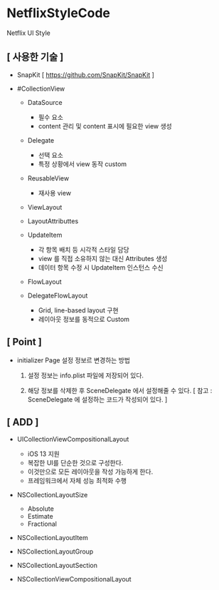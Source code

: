 # NetflixStyleCode
Netflix UI Style

## [ 사용한 기술 ]

  - SnapKit [ https://github.com/SnapKit/SnapKit ] 
  
  - #CollectionView 
  
     - DataSource 
        - 필수 요소
        - content 관리 및 content 표시에 필요한 view 생성

     - Delegate
        - 선택 요소
        - 특정 상황에서 view 동작 custom 

     - ReusableView 
        - 재사용 view

     - ViewLayout
     - LayoutAttributtes
     - UpdateItem
        - 각 항목 배치 등 시각적 스타일 담당
        - view 를 직접 소유하지 않는 대신 Attributes 생성
        - 데이터 항목 수정 시 UpdateItem 인스턴스 수신



     - FlowLayout
     - DelegateFlowLayout
        - Grid, line-based layout 구현
        - 레이아웃 정보를 동적으로 Custom

  
## [ Point ] 

  - initializer Page 설정 정보르 변경하는 방법
    
    1. 설정 정보는 info.plist 파일에 저장되어 있다.
    
    2. 해당 정보를 삭제한 후 SceneDelegate 에서 설정해줄 수 있다.
      [ 참고 : SceneDelegate 에 설정하는 코드가 작성되어 있다.  ]
      
## [ ADD ]

  - UICollectionViewCompositionalLayout
  
    - iOS 13 지원 
    - 복잡한 UI를 단순한 것으로 구성한다.
    - 이것만으로 모든 레이아웃을 작성 가능하게 한다.
    - 프레임워크에서 자체 성능 최적화 수행 
	
  
  - NSCollectionLayoutSize
    - Absolute
    - Estimate
    - Fractional
    
  - NSCollectionLayoutItem
  
  - NSCollectionLayoutGroup
  
  - NSCollectionLayoutSection
  
  - NSCollectionViewCompositionalLayout
